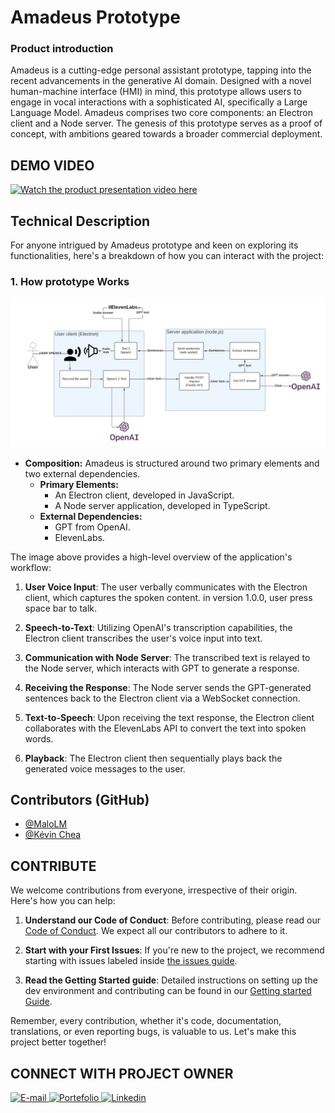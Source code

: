 # Amadeus Prototype

### Product introduction

Amadeus is a cutting-edge personal assistant prototype, tapping into the recent advancements in the generative AI domain. Designed with a novel human-machine interface (HMI) in mind, this prototype allows users to engage in vocal interactions with a sophisticated AI, specifically a Large Language Model. Amadeus comprises two core components: an Electron client and a Node server. The genesis of this prototype serves as a proof of concept, with ambitions geared towards a broader commercial deployment.

## DEMO VIDEO

[![Watch the product presentation video here](https://img.youtube.com/vi/B64jnq85leU/maxresdefault.jpg)](https://www.youtube.com/watch?v=B64jnq85leU)

## Technical Description

For anyone intrigued by Amadeus prototype and keen on exploring its functionalities, here's a breakdown of how you can interact with the project:

### 1. How prototype Works

![An image describing how the application is working at high level. User reccords what he/she/they says through an electron client, electron client does speach to text thank to OpenAI transcription. Then, electron client shares text to the node server which manages GPT answer and finnaly answer back GPT sentences to the electron client through a web socket. When sentences are received through web socket, client ask elevenlabs api for text to speach. Finally, client plays the generated voice messages in order.](./readme_assets/images/proto-overview.png)

- **Composition:** Amadeus is structured around two primary elements and two external dependencies.
  - **Primary Elements:**
    - An Electron client, developed in JavaScript.
    - A Node server application, developed in TypeScript.
  - **External Dependencies:**
    - GPT from OpenAI.
    - ElevenLabs.

The image above provides a high-level overview of the application's workflow:

1. **User Voice Input**: The user verbally communicates with the Electron client, which captures the spoken content. in version 1.0.0, user press space bar to talk.

2. **Speech-to-Text**: Utilizing OpenAI's transcription capabilities, the Electron client transcribes the user's voice input into text.

3. **Communication with Node Server**: The transcribed text is relayed to the Node server, which interacts with GPT to generate a response.

4. **Receiving the Response**: The Node server sends the GPT-generated sentences back to the Electron client via a WebSocket connection.

5. **Text-to-Speech**: Upon receiving the text response, the Electron client collaborates with the ElevenLabs API to convert the text into spoken words.

6. **Playback**: The Electron client then sequentially plays back the generated voice messages to the user.

## Contributors (GitHub)

- [@MaloLM](https://github.com/MaloLM/)
- [@Kévin Chea](https://github.com/Kevin-Chea/)

## CONTRIBUTE

We welcome contributions from everyone, irrespective of their origin. Here's how you can help:

1. **Understand our Code of Conduct**: Before contributing, please read our [Code of Conduct](./CODE_OF_CONDUCT.md). We expect all our contributors to adhere to it.

2. **Start with your First Issues**: If you're new to the project, we recommend starting with issues labeled inside [the issues guide](./ISSUES_GUIDE.md).

3. **Read the Getting Started guide**: Detailed instructions on setting up the dev environment and contributing can be found in our [Getting started Guide](./GETTING_STARTED.md).

Remember, every contribution, whether it's code, documentation, translations, or even reporting bugs, is valuable to us. Let's make this project better together!

## CONNECT WITH PROJECT OWNER

<div> 
   <a href="https://portfolio.dopee.io/#/contact" target="_blank">
      <img src="https://img.shields.io/badge/Email-D14836?style=for-the-badge&logo=maildotru&logoColor=white" alt="E-mail" height=40>
   </a>
   
   <a href="https://portfolio.dopee.io" target="_blank">
      <img src="https://img.shields.io/badge/Portefolio-green?style=for-the-badge&logo=vuedotjs&logoColor=white" alt="Portefolio" height=40>
   </a>
   
   <a href="https://www.linkedin.com/in/malo-le-mestre/" target="_blank">
      <img src="https://img.shields.io/badge/LinkedIn-0077B5?style=for-the-badge&logo=linkedin&logoColor=white" alt="Linkedin" height=40>
   </a>
</div>